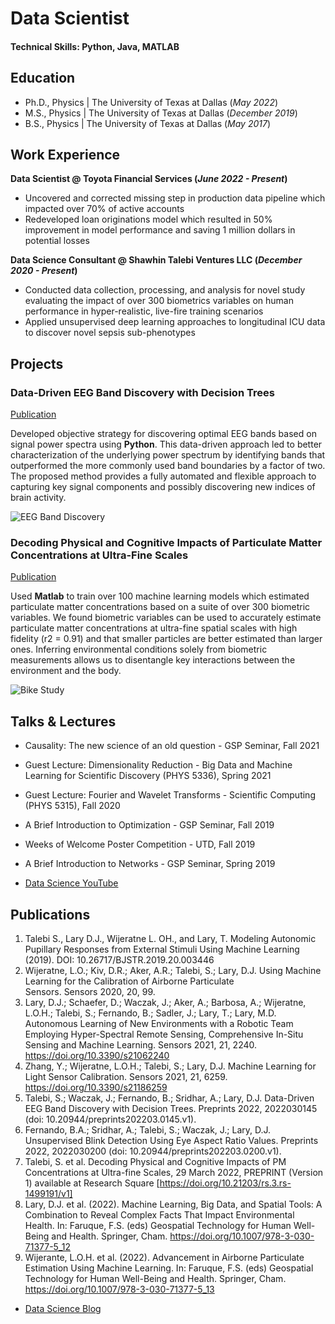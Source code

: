 # Data Scientist

#### Technical Skills: Python, Java, MATLAB

## Education
- Ph.D., Physics | The University of Texas at Dallas (_May 2022_)								       		
- M.S., Physics	| The University of Texas at Dallas (_December 2019_)	 			        		
- B.S., Physics | The University of Texas at Dallas (_May 2017_)

## Work Experience
**Data Scientist @ Toyota Financial Services (_June 2022 - Present_)**
- Uncovered and corrected missing step in production data pipeline which impacted over 70% of active accounts
- Redeveloped loan originations model which resulted in 50% improvement in model performance and saving 1 million dollars in potential losses

**Data Science Consultant @ Shawhin Talebi Ventures LLC (_December 2020 - Present_)**
- Conducted data collection, processing, and analysis for novel study evaluating the impact of over 300 biometrics variables on human performance in hyper-realistic, live-fire training scenarios
- Applied unsupervised deep learning approaches to longitudinal ICU data to discover novel sepsis sub-phenotypes

## Projects
### Data-Driven EEG Band Discovery with Decision Trees
[Publication](https://www.mdpi.com/1424-8220/22/8/3048)

Developed objective strategy for discovering optimal EEG bands based on signal power spectra using **Python**. This data-driven approach led to better characterization of the underlying power spectrum by identifying bands that outperformed the more commonly used band boundaries by a factor of two. The proposed method provides a fully automated and flexible approach to capturing key signal components and possibly discovering new indices of brain activity.

![EEG Band Discovery](/assets/img/eeg_band_discovery.jpeg)

### Decoding Physical and Cognitive Impacts of Particulate Matter Concentrations at Ultra-Fine Scales
[Publication](https://www.mdpi.com/1424-8220/22/11/4240)

Used **Matlab** to train over 100 machine learning models which estimated particulate matter concentrations based on a suite of over 300 biometric variables. We found biometric variables can be used to accurately estimate particulate matter concentrations at ultra-fine spatial scales with high fidelity (r2 = 0.91) and that smaller particles are better estimated than larger ones. Inferring environmental conditions solely from biometric measurements allows us to disentangle key interactions between the environment and the body.

![Bike Study](/assets/img/bike_study.jpeg)

## Talks & Lectures
- Causality: The new science of an old question - GSP Seminar, Fall 2021
- Guest Lecture: Dimensionality Reduction - Big Data and Machine Learning for Scientific Discovery (PHYS 5336), Spring 2021
- Guest Lecture: Fourier and Wavelet Transforms - Scientific Computing (PHYS 5315), Fall 2020
- A Brief Introduction to Optimization - GSP Seminar, Fall 2019
- Weeks of Welcome Poster Competition - UTD, Fall 2019
- A Brief Introduction to Networks - GSP Seminar, Spring 2019

- [Data Science YouTube](https://www.youtube.com/channel/UCa9gErQ9AE5jT2DZLjXBIdA)

## Publications
1. Talebi S., Lary D.J., Wijeratne L. OH., and Lary, T. Modeling Autonomic Pupillary Responses from External Stimuli Using Machine Learning (2019). DOI: 10.26717/BJSTR.2019.20.003446
2. Wijeratne, L.O.; Kiv, D.R.; Aker, A.R.; Talebi, S.; Lary, D.J. Using Machine Learning for the Calibration of Airborne Particulate Sensors. Sensors 2020, 20, 99.
3. Lary, D.J.; Schaefer, D.; Waczak, J.; Aker, A.; Barbosa, A.; Wijeratne, L.O.H.; Talebi, S.; Fernando, B.; Sadler, J.; Lary, T.; Lary, M.D. Autonomous Learning of New Environments with a Robotic Team Employing Hyper-Spectral Remote Sensing, Comprehensive In-Situ Sensing and Machine Learning. Sensors 2021, 21, 2240. https://doi.org/10.3390/s21062240
4. Zhang, Y.; Wijeratne, L.O.H.; Talebi, S.; Lary, D.J. Machine Learning for Light Sensor Calibration. Sensors 2021, 21, 6259. https://doi.org/10.3390/s21186259
5. Talebi, S.; Waczak, J.; Fernando, B.; Sridhar, A.; Lary, D.J. Data-Driven EEG Band Discovery with Decision Trees. Preprints 2022, 2022030145 (doi: 10.20944/preprints202203.0145.v1).
6. Fernando, B.A.; Sridhar, A.; Talebi, S.; Waczak, J.; Lary, D.J. Unsupervised Blink Detection Using Eye Aspect Ratio Values. Preprints 2022, 2022030200 (doi: 10.20944/preprints202203.0200.v1).
7. Talebi, S. et al. Decoding Physical and Cognitive Impacts of PM Concentrations at Ultra-fine Scales, 29 March 2022, PREPRINT (Version 1) available at Research Square [https://doi.org/10.21203/rs.3.rs-1499191/v1]
8. Lary, D.J. et al. (2022). Machine Learning, Big Data, and Spatial Tools: A Combination to Reveal Complex Facts That Impact Environmental Health. In: Faruque, F.S. (eds) Geospatial Technology for Human Well-Being and Health. Springer, Cham. https://doi.org/10.1007/978-3-030-71377-5_12
9. Wijerante, L.O.H. et al. (2022). Advancement in Airborne Particulate Estimation Using Machine Learning. In: Faruque, F.S. (eds) Geospatial Technology for Human Well-Being and Health. Springer, Cham. https://doi.org/10.1007/978-3-030-71377-5_13

- [Data Science Blog](https://medium.com/@shawhin)
